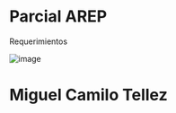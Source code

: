 # Parcial AREP

Requerimientos 

![image](https://github.com/user-attachments/assets/8ca10e61-8312-41f7-b9fa-0afcb29ef4b8)

# Miguel Camilo Tellez
